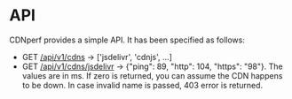 # API

CDNperf provides a simple API. It has been specified as follows:

* GET [/api/v1/cdns](/api/v1/cdns) -> ['jsdelivr', 'cdnjs', ...]
* GET [/api/v1/cdns/jsdelivr](/api/v1/cdns/jsdelivr) -> {"ping": 89, "http": 104, "https": "98"}. The values are in ms. If zero is returned, you can assume the CDN happens to be down. In case invalid name is passed, 403 error is returned.
